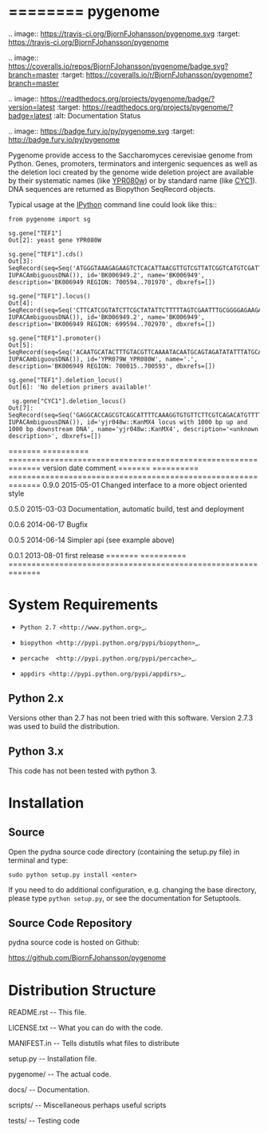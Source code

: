 ========
pygenome
========

.. image:: https://travis-ci.org/BjornFJohansson/pygenome.svg 
    :target: https://travis-ci.org/BjornFJohansson/pygenome
    
.. image:: https://coveralls.io/repos/BjornFJohansson/pygenome/badge.svg?branch=master 
    :target: https://coveralls.io/r/BjornFJohansson/pygenome?branch=master
  
.. image:: https://readthedocs.org/projects/pygenome/badge/?version=latest
    :target: https://readthedocs.org/projects/pygenome/?badge=latest
    :alt: Documentation Status
    
.. image:: https://badge.fury.io/py/pygenome.svg
    :target: http://badge.fury.io/py/pygenome

Pygenome provide access to the Saccharomyces cerevisiae genome from 
Python. Genes, promoters, terminators and intergenic
sequences as well as the deletion loci created by the genome wide deletion project 
are available by their systematic names (like [YPR080w](http://www.yeastgenome.org/locus/S000006284/overview)) or by standard name (like [CYC1](http://www.yeastgenome.org/locus/S000003809/overview)).
DNA sequences are returned as Biopython SeqRecord objects.

Typical usage at the [IPython](http://ipython.org/) command line could look like this::


    from pygenome import sg

    sg.gene["TEF1"]
    Out[2]: yeast gene YPR080W

    sg.gene["TEF1"].cds()
    Out[3]: SeqRecord(seq=Seq('ATGGGTAAAGAGAAGTCTCACATTAACGTTGTCGTTATCGGTCATGTCGATTCT...TAA', IUPACAmbiguousDNA()), id='BK006949.2', name='BK006949', description='BK006949 REGION: 700594..701970', dbxrefs=[])

    sg.gene["TEF1"].locus()
    Out[4]: SeqRecord(seq=Seq('CTTCATCGGTATCTTCGCTATATTCTTTTTAGTCGAATTTGCGGGGAGAAGATG...AAC', IUPACAmbiguousDNA()), id='BK006949.2', name='BK006949', description='BK006949 REGION: 699594..702970', dbxrefs=[])

    sg.gene["TEF1"].promoter()
    Out[5]: SeqRecord(seq=Seq('ACAATGCATACTTTGTACGTTCAAAATACAATGCAGTAGATATATTTATGCATA...AAA', IUPACAmbiguousDNA()), id='YPR079W_YPR080W', name='.', description='BK006949 REGION: 700015..700593', dbxrefs=[])

    sg.gene["TEF1"].deletion_locus()
    Out[6]: 'No deletion primers available!'

     sg.gene["CYC1"].deletion_locus()
    Out[7]: SeqRecord(seq=Seq('GAGGCACCAGCGTCAGCATTTTCAAAGGTGTGTTCTTCGTCAGACATGTTTTAG...GTG', IUPACAmbiguousDNA()), id='yjr048w::KanMX4 locus with 1000 bp up and 1000 bp downstream DNA', name='yjr048w::KanMX4', description='<unknown description>', dbxrefs=[])




=======   ========== =============================================================
version   date       comment
=======   ========== =============================================================
0.9.0     2015-05-01 Changed interface to a more object oriented style

0.5.0     2015-03-03 Documentation, automatic build, test and deployment

0.0.6     2014-06-17 Bugfix

0.0.5     2014-06-14 Simpler api (see example above)

0.0.1     2013-08-01 first release
=======   ========== =============================================================


System Requirements
===================

- `Python 2.7 <http://www.python.org>`_.

- `biopython <http://pypi.python.org/pypi/biopython>`_.

- `percache  <http://pypi.python.org/pypi/percache>`_.

- `appdirs <http://pypi.python.org/pypi/appdirs>`_.

Python 2.x
----------

Versions other than 2.7 has not been tried with this software.
Version 2.7.3 was used to build the distribution.

Python 3.x
----------

This code has not been tested with python 3.

Installation
============

Source
------

Open the pydna source code directory (containing the setup.py file) in
terminal and type:

    sudo python setup.py install <enter>

If you need to do additional configuration, e.g. changing the base
directory, please type `python setup.py`, or see the documentation for
Setuptools.


Source Code Repository
----------------------

pydna source code is hosted on Github:

https://github.com/BjornFJohansson/pygenome


Distribution Structure
======================

README.rst          -- This file.

LICENSE.txt         -- What you can do with the code.

MANIFEST.in         -- Tells distutils what files to distribute

setup.py            -- Installation file.

pygenome/           -- The actual code.

docs/               -- Documentation.

scripts/            -- Miscellaneous perhaps useful scripts

tests/              -- Testing code
